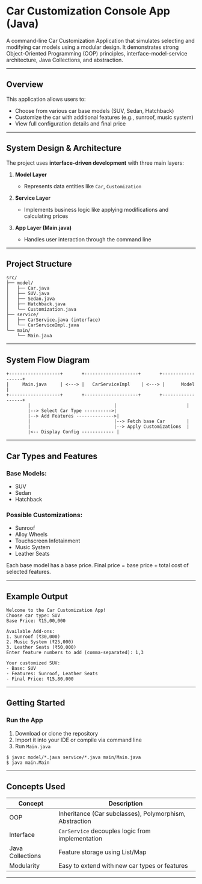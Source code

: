 # Car Customization Console App (Java)

A command-line Car Customization Application that simulates selecting and modifying car models using a modular design. It demonstrates strong Object-Oriented Programming (OOP) principles, interface-model-service architecture, Java Collections, and abstraction.

---

## Overview

This application allows users to:

* Choose from various car base models (SUV, Sedan, Hatchback)
* Customize the car with additional features (e.g., sunroof, music system)
* View full configuration details and final price

---

## System Design & Architecture

The project uses **interface-driven development** with three main layers:

1. **Model Layer**

   * Represents data entities like `Car`, `Customization`
2. **Service Layer**

   * Implements business logic like applying modifications and calculating prices
3. **App Layer (Main.java)**

   * Handles user interaction through the command line

---

## Project Structure

```
src/
├── model/
│   ├── Car.java
│   ├── SUV.java
│   ├── Sedan.java
│   ├── Hatchback.java
│   └── Customization.java
├── service/
│   ├── CarService.java (interface)
│   └── CarServiceImpl.java
└── main/
    └── Main.java
```

---

## System Flow Diagram

```text
+-------------------+       +--------------------+       +------------------+
|     Main.java     | <---> |   CarServiceImpl    | <---> |      Model        |
+-------------------+       +--------------------+       +------------------+
        |                               |                          |
        |--> Select Car Type ---------->|
        |--> Add Features -------------->|
        |                               |--> Fetch base Car        |
        |                               |--> Apply Customizations  |
        |<-- Display Config ------------ |
```

---

## Car Types and Features

### Base Models:

* SUV
* Sedan
* Hatchback

### Possible Customizations:

* Sunroof
* Alloy Wheels
* Touchscreen Infotainment
* Music System
* Leather Seats

Each base model has a base price. Final price = base price + total cost of selected features.

---

## Example Output

```
Welcome to the Car Customization App!
Choose car type: SUV
Base Price: ₹15,00,000

Available Add-ons:
1. Sunroof (₹30,000)
2. Music System (₹25,000)
3. Leather Seats (₹50,000)
Enter feature numbers to add (comma-separated): 1,3

Your customized SUV:
- Base: SUV
- Features: Sunroof, Leather Seats
- Final Price: ₹15,80,000
```

---

## Getting Started

### Run the App

1. Download or clone the repository
2. Import it into your IDE or compile via command line
3. Run `Main.java`

```
$ javac model/*.java service/*.java main/Main.java
$ java main.Main
```

---

## Concepts Used

| Concept          | Description                                             |
| ---------------- | ------------------------------------------------------- |
| OOP              | Inheritance (Car subclasses), Polymorphism, Abstraction |
| Interface        | `CarService` decouples logic from implementation        |
| Java Collections | Feature storage using List/Map                          |
| Modularity       | Easy to extend with new car types or features           |

---
